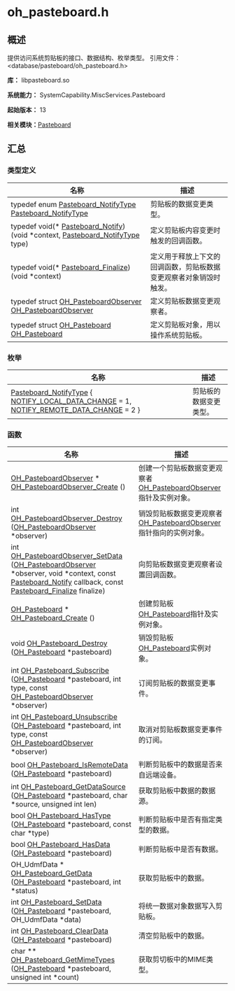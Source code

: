 # oh_pasteboard.h


## 概述

提供访问系统剪贴板的接口、数据结构、枚举类型。 引用文件：&lt;database/pasteboard/oh_pasteboard.h&gt;

**库：** libpasteboard.so

**系统能力：** SystemCapability.MiscServices.Pasteboard

**起始版本：** 13

**相关模块：**[Pasteboard](_pasteboard.md)


## 汇总


### 类型定义

| 名称 | 描述 | 
| -------- | -------- |
| typedef enum [Pasteboard_NotifyType](_pasteboard.md#pasteboard_notifytype) [Pasteboard_NotifyType](_pasteboard.md#pasteboard_notifytype) | 剪贴板的数据变更类型。  | 
| typedef void(\* [Pasteboard_Notify](_pasteboard.md#pasteboard_notify)) (void \*context, [Pasteboard_NotifyType](_pasteboard.md#pasteboard_notifytype) type) | 定义剪贴板内容变更时触发的回调函数。  | 
| typedef void(\* [Pasteboard_Finalize](_pasteboard.md#pasteboard_finalize)) (void \*context) | 定义用于释放上下文的回调函数，剪贴板数据变更观察者对象销毁时触发。  | 
| typedef struct [OH_PasteboardObserver](_pasteboard.md#oh_pasteboardobserver) [OH_PasteboardObserver](_pasteboard.md#oh_pasteboardobserver) | 定义剪贴板数据变更观察者。  | 
| typedef struct [OH_Pasteboard](_pasteboard.md#oh_pasteboard) [OH_Pasteboard](_pasteboard.md#oh_pasteboard) | 定义剪贴板对象，用以操作系统剪贴板。  | 


### 枚举

| 名称 | 描述 | 
| -------- | -------- |
| [Pasteboard_NotifyType](_pasteboard.md#pasteboard_notifytype) { [NOTIFY_LOCAL_DATA_CHANGE](_pasteboard.md) = 1, [NOTIFY_REMOTE_DATA_CHANGE](_pasteboard.md) = 2 } | 剪贴板的数据变更类型。  | 


### 函数

| 名称 | 描述 | 
| -------- | -------- |
| [OH_PasteboardObserver](_pasteboard.md#oh_pasteboardobserver) \* [OH_PasteboardObserver_Create](_pasteboard.md#oh_pasteboardobserver_create) () | 创建一个剪贴板数据变更观察者[OH_PasteboardObserver](_pasteboard.md#oh_pasteboardobserver)指针及实例对象。  | 
| int [OH_PasteboardObserver_Destroy](_pasteboard.md#oh_pasteboardobserver_destroy) ([OH_PasteboardObserver](_pasteboard.md#oh_pasteboardobserver) \*observer) | 销毁剪贴板数据变更观察者[OH_PasteboardObserver](_pasteboard.md#oh_pasteboardobserver)指针指向的实例对象。  | 
| int [OH_PasteboardObserver_SetData](_pasteboard.md#oh_pasteboardobserver_setdata) ([OH_PasteboardObserver](_pasteboard.md#oh_pasteboardobserver) \*observer, void \*context, const [Pasteboard_Notify](_pasteboard.md#pasteboard_notify) callback, const [Pasteboard_Finalize](_pasteboard.md#pasteboard_finalize) finalize) | 向剪贴板数据变更观察者设置回调函数。  | 
| [OH_Pasteboard](_pasteboard.md#oh_pasteboard) \* [OH_Pasteboard_Create](_pasteboard.md#oh_pasteboard_create) () | 创建剪贴板[OH_Pasteboard](_pasteboard.md#oh_pasteboard)指针及实例对象。  | 
| void [OH_Pasteboard_Destroy](_pasteboard.md#oh_pasteboard_destroy) ([OH_Pasteboard](_pasteboard.md#oh_pasteboard) \*pasteboard) | 销毁剪贴板[OH_Pasteboard](_pasteboard.md#oh_pasteboard)实例对象。  | 
| int [OH_Pasteboard_Subscribe](_pasteboard.md#oh_pasteboard_subscribe) ([OH_Pasteboard](_pasteboard.md#oh_pasteboard) \*pasteboard, int type, const [OH_PasteboardObserver](_pasteboard.md#oh_pasteboardobserver) \*observer) | 订阅剪贴板的数据变更事件。  | 
| int [OH_Pasteboard_Unsubscribe](_pasteboard.md#oh_pasteboard_unsubscribe) ([OH_Pasteboard](_pasteboard.md#oh_pasteboard) \*pasteboard, int type, const [OH_PasteboardObserver](_pasteboard.md#oh_pasteboardobserver) \*observer) | 取消对剪贴板数据变更事件的订阅。  | 
| bool [OH_Pasteboard_IsRemoteData](_pasteboard.md#oh_pasteboard_isremotedata) ([OH_Pasteboard](_pasteboard.md#oh_pasteboard) \*pasteboard) | 判断剪贴板中的数据是否来自远端设备。  | 
| int [OH_Pasteboard_GetDataSource](_pasteboard.md#oh_pasteboard_getdatasource) ([OH_Pasteboard](_pasteboard.md#oh_pasteboard) \*pasteboard, char \*source, unsigned int len) | 获取剪贴板中数据的数据源。  | 
| bool [OH_Pasteboard_HasType](_pasteboard.md#oh_pasteboard_hastype) ([OH_Pasteboard](_pasteboard.md#oh_pasteboard) \*pasteboard, const char \*type) | 判断剪贴板中是否有指定类型的数据。  | 
| bool [OH_Pasteboard_HasData](_pasteboard.md#oh_pasteboard_hasdata) ([OH_Pasteboard](_pasteboard.md#oh_pasteboard) \*pasteboard) | 判断剪贴板中是否有数据。  | 
| OH_UdmfData \* [OH_Pasteboard_GetData](_pasteboard.md#oh_pasteboard_getdata) ([OH_Pasteboard](_pasteboard.md#oh_pasteboard) \*pasteboard, int \*status) | 获取剪贴板中的数据。  | 
| int [OH_Pasteboard_SetData](_pasteboard.md#oh_pasteboard_setdata) ([OH_Pasteboard](_pasteboard.md#oh_pasteboard) \*pasteboard, OH_UdmfData \*data) | 将统一数据对象数据写入剪贴板。  | 
| int [OH_Pasteboard_ClearData](_pasteboard.md#oh_pasteboard_cleardata) ([OH_Pasteboard](_pasteboard.md#oh_pasteboard) \*pasteboard) | 清空剪贴板中的数据。  | 
| char ** [OH_Pasteboard_GetMimeTypes](_pasteboard.md#oh_pasteboard_getmimetypes) ([OH_Pasteboard](_pasteboard.md#oh_pasteboard) \*pasteboard, unsigned int *count) | 获取剪切板中的MIME类型。  | 
